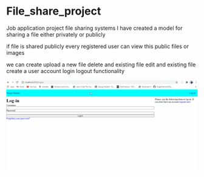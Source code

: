 # File_share_project
Job application project file sharing systems
I have created a model for sharing a file either privately or publicly

if file is shared publicly every registered user can view this public files or images

we can create upload a new file 
delete and existing file
edit and existing file
create a user account
login logout functionality

![page-sample](https://github.com/swisscodes/File_share_project/blob/master/merga.gif)

